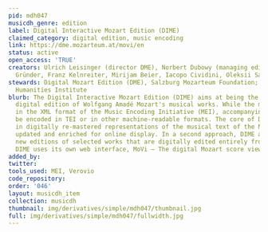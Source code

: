 ```yaml
---
pid: mdh047
musicdh_genre: edition
label: Digital Interactive Mozart Edition (DIME)
claimed_category: digital edition, music encoding
link: https://dme.mozarteum.at/movi/en
status: active
open_access: 'TRUE'
creators: Ulrich Leisinger (director DME), Norbert Dubowy (managing editor), Felix
  Gründer, Franz Kelnreiter, Mirijam Beier, Iacopo Cividini, Oleksii Sapov
stewards: Digital Mozart Edition (DME), Salzburg Mozarteum Foundation; The Packard
  Humanities Institute
blurb: The Digital Interactive Mozart Edition (DIME) aims at being the first fully
  digital edition of Wolfgang Amadé Mozart's musical works. While the music is encoded
  in the XML format of the Music Encoding Initiative (MEI), accompanying texts may
  be encoded in TEI or in other machine-readable formats. The core of DIME consists
  in digitally re-mastered representations of the musical text of the Neue Mozart-Ausgabe,
  updated and enriched for online display. In a second approach, DIME also offers
  new editions of selected works that are digitally edited entirely from scratch.
  DIME uses its own web interface, MoVi – The digital Mozart score viewer, for rendering.
added_by:
twitter:
tools_used: MEI, Verovio
code_repository:
order: '046'
layout: musicdh_item
collection: musicdh
thumbnail: img/derivatives/simple/mdh047/thumbnail.jpg
full: img/derivatives/simple/mdh047/fullwidth.jpg
---
```

